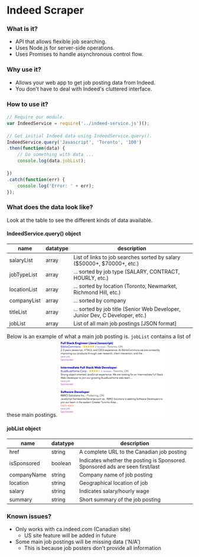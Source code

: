 # Indeed Scraper

### What is it?
- API that allows flexible job searching.
- Uses Node.js for server-side operations.
- Uses Promises to handle asynchronous control flow.

### Why use it?
- Allows your web app to get job posting data from Indeed.
- You don't have to deal with Indeed's cluttered interface.

### How to use it?
```javascript
// Require our module.
var IndeedService = require('../indeed-service.js')();

// Get initial Indeed data using IndeedService.query().
IndeedService.query('Javascript', 'Toronto', '100')
.then(function(data) {
    // Do something with data ...
    console.log(data.jobList);

})
.catch(function(err) {
    console.log('Error: ' + err);
});
```

### What does the data look like?
Look at the table to see the different kinds of data available.

#### IndeedService.query() object
| name | datatype | description |
|------|----------|-------------|
| salaryList | array | List of links to job searches sorted by salary ($50000+, $70000+, etc.) |
| jobTypeList | array | ... sorted by job type (SALARY, CONTRACT, HOURLY, etc.)|
| locationList | array | ... sorted by location (Toronto, Newmarket, Richmond Hill, etc.) |
| companyList | array | ... sorted by company |
| titleList | array | ... sorted by job title (Senior Web Developer, Junior Dev, C Developer, etc.) |
| jobList | array | List of all main job postings [JSON format] |

Below is an example of what a main job posting is. `jobList` contains a list of these main postings.
![Main Job Postings](./pics/indeed-main-postings.png?raw=true "Main Job Postings")

#### jobList object
| name | datatype | description |
|------|----------|-------------|
| href | string | A complete URL to the Canadian job posting |
| isSponsored | boolean | Indicates whether the posting is Sponsored. Sponsored ads are seen first/last |
| companyName | string | Company name of job posting |
| location | string | Geographical location of job |
| salary | string | Indicates salary/hourly wage |
| summary | string | Short summary of the job posting |

### Known issues?
- Only works with ca.indeed.com (Canadian site)
    - US site feature will be added in future
- Some main job postings will be missing data ('N/A')
    - This is because job posters don't provide all information
